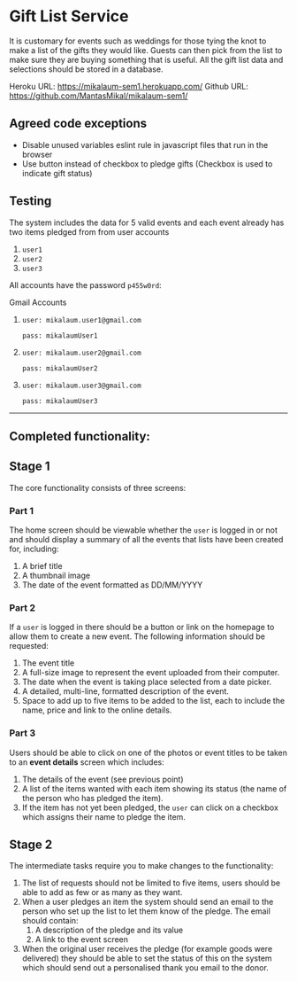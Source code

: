 # Gift List Service

It is customary for events such as weddings for those tying the knot to make a list of the gifts they would like. Guests can then pick from the list to make sure they are buying something that is useful. All the gift list data and selections should be stored in a database.

Heroku URL: https://mikalaum-sem1.herokuapp.com/
Github URL: https://github.com/MantasMikal/mikalaum-sem1/ 

## Agreed code exceptions

- Disable unused variables eslint rule in javascript files that run in the browser
- Use button instead of checkbox to pledge gifts (Checkbox is used to indicate gift status)

## Testing

The system includes the data for 5 valid events and each event already has two items pledged from from user accounts

1. `user1`
2. `user2`
3. `user3`

All accounts have the password `p455w0rd`:

Gmail Accounts

1. `user: mikalaum.user1@gmail.com`
   
   `pass: mikalaumUser1`

2. `user: mikalaum.user2@gmail.com`
   
   `pass: mikalaumUser2`

3. `user: mikalaum.user3@gmail.com`
   
   `pass: mikalaumUser3`


---


## Completed functionality: 

## Stage 1

The core functionality consists of three screens:

### Part 1

The home screen should be viewable whether the `user` is logged in or not and should display a summary of all the events that lists have been created for, including:

1. A brief title
2. A thumbnail image
3. The date of the event formatted as DD/MM/YYYY

### Part 2

If a `user` is logged in there should be a button or link on the homepage to allow them to create a new event. The following information should be requested:

1. The event title
2. A full-size image to represent the event uploaded from their computer.
3. The date when the event is taking place selected from a date picker.
4. A detailed, multi-line, formatted description of the event.
5. Space to add up to five items to be added to the list, each to include the name, price and link to the online details.

### Part 3

Users should be able to click on one of the photos or event titles to be taken to an **event details** screen which includes:

1. The details of the event (see previous point)
2. A list of the items wanted with each item showing its status (the name of the person who has pledged the item).
3. If the item has not yet been pledged, the `user` can click on a checkbox which assigns their name to pledge the item.


## Stage 2

The intermediate tasks require you to make changes to the functionality:

1. The list of requests should not be limited to five items, users should be able to add as few or as many as they want.
2. When a user pledges an item the system should send an email to the person who set up the list to let them know of the pledge. The email should contain:
    1. A description of the pledge and its value
    2. A link to the event screen
3. When the original user receives the pledge (for example goods were delivered) they should be able to set the status of this on the system which should send out a personalised thank you email to the donor.